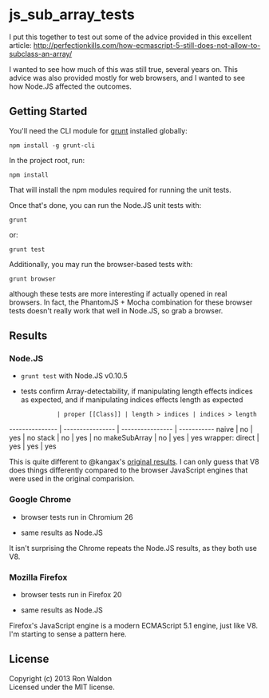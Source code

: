# js_sub_array_tests

I put this together to test out some of the advice provided in this excellent
article:
http://perfectionkills.com/how-ecmascript-5-still-does-not-allow-to-subclass-an-array/

I wanted to see how much of this was still true, several years on. This advice
was also provided mostly for web browsers, and I wanted to see how Node.JS
affected the outcomes.

## Getting Started

You'll need the CLI module for [grunt](http://gruntjs.com) installed globally:

    npm install -g grunt-cli

In the project root, run:

    npm install

That will install the npm modules required for running the unit tests.

Once that's done, you can run the Node.JS unit tests with:

    grunt

or:

    grunt test

Additionally, you may run the browser-based tests with:

    grunt browser

although these tests are more interesting if actually opened in real browsers.
In fact, the PhantomJS + Mocha combination for these browser tests doesn't
really work that well in Node.JS, so grab a browser.

## Results

### Node.JS

- `grunt test` with Node.JS v0.10.5

- tests confirm Array-detectability, if manipulating length effects indices as
expected, and if manipulating indices effects length as expected

                | proper [[Class]] | length > indices | indices > length
--------------- | ---------------- | ---------------- | -----------
naive           | no               | yes              | no
stack           | no               | yes              | no
makeSubArray    | no               | yes              | yes
wrapper: direct | yes              | yes              | yes

This is quite different to @kangax's [original results](http://perfectionkills.com/how-ecmascript-5-still-does-not-allow-to-subclass-an-array/#summary).
I can only guess that V8 does things differently compared to the browser JavaScript engines that were used in the original comparision.

### Google Chrome

- browser tests run in Chromium 26

- same results as Node.JS

It isn't surprising the Chrome repeats the Node.JS results, as they both use V8.

### Mozilla Firefox

- browser tests run in Firefox 20

- same results as Node.JS

Firefox's JavaScript engine is a modern ECMAScript 5.1 engine, just like V8.
I'm starting to sense a pattern here.

## License
Copyright (c) 2013 Ron Waldon  
Licensed under the MIT license.
